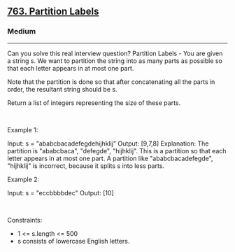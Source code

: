 <h2><a href="https://leetcode.com/problems/partition-labels/">763. Partition Labels</a></h2><h3>Medium</h3><hr>Can you solve this real interview question? Partition Labels - You are given a string s. We want to partition the string into as many parts as possible so that each letter appears in at most one part.

Note that the partition is done so that after concatenating all the parts in order, the resultant string should be s.

Return a list of integers representing the size of these parts.

 

Example 1:


Input: s = "ababcbacadefegdehijhklij"
Output: [9,7,8]
Explanation:
The partition is "ababcbaca", "defegde", "hijhklij".
This is a partition so that each letter appears in at most one part.
A partition like "ababcbacadefegde", "hijhklij" is incorrect, because it splits s into less parts.


Example 2:


Input: s = "eccbbbbdec"
Output: [10]


 

Constraints:

 * 1 <= s.length <= 500
 * s consists of lowercase English letters.